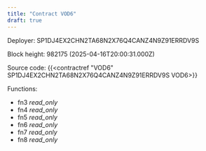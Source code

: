 ```yaml
---
title: "Contract VOD6"
draft: true
---
```

Deployer: SP1DJ4EX2CHN2TA68N2X76Q4CANZ4N9Z91ERRDV9S


 



Block height: 982175 (2025-04-16T20:00:31.000Z)

Source code: {{<contractref "VOD6" SP1DJ4EX2CHN2TA68N2X76Q4CANZ4N9Z91ERRDV9S VOD6>}}

Functions:

* fn3 _read_only_
* fn4 _read_only_
* fn5 _read_only_
* fn6 _read_only_
* fn7 _read_only_
* fn8 _read_only_
